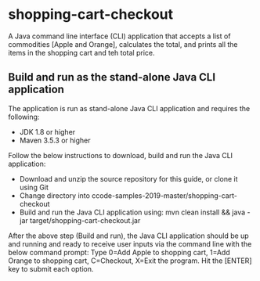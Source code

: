 # shopping-cart-checkout
A Java command line interface (CLI) application that accepts a list of commodities [Apple and Orange], calculates the total, and prints all the items in the shopping cart and teh total price.

## Build and run as the stand-alone Java CLI application
The application is run as stand-alone Java CLI application and requires the following:
- JDK 1.8 or higher
- Maven 3.5.3 or higher

Follow the below instructions to download, build and run the Java CLI application:
- Download and unzip the source repository for this guide, or clone it using Git
- Change directory into ccode-samples-2019-master/shopping-cart-checkout
- Build and run the Java CLI application using: mvn clean install && java -jar target/shopping-cart-checkout.jar

After the above step (Build and run), the Java CLI application should be up and running and ready to receive user inputs via the command line with the below command prompt:
Type 0=Add Apple to shopping cart, 1=Add Orange to shopping cart, C=Checkout, X=Exit the program. Hit the [ENTER] key to submit each option.
